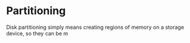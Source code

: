 # Partitioning

Disk partitioning simply means creating regions of memory on a storage device, so they can be m